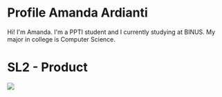 # Profile Amanda Ardianti

Hi! I'm Amanda. I'm a PPTI student and I currently studying at BINUS. My major in college is Computer Science.

# SL2 - Product
![](https://github.com/amandardiantii/sl2_profile-product/blob/6cac8778c9aac41f6396708ed917779a6959a158/SL2.gif)
